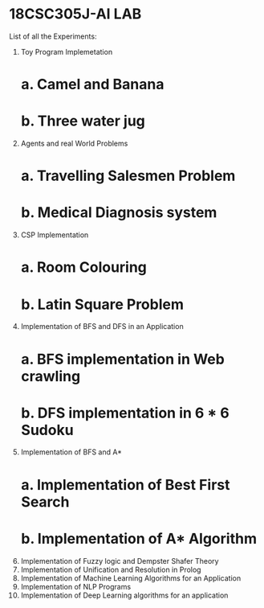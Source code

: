 # 18CSC305J-AI LAB
List of all the Experiments: 
1. Toy Program Implemetation
    # a. Camel and Banana
    # b. Three water jug
2. Agents and real World Problems
    # a. Travelling Salesmen Problem
    # b. Medical Diagnosis system
3. CSP Implementation
    # a. Room Colouring
    # b. Latin Square Problem
4. Implementation of BFS and DFS in an Application
    # a. BFS implementation in Web crawling
    # b. DFS implementation in 6 * 6 Sudoku
5. Implementation of BFS and A*
    # a. Implementation of Best First Search
    # b. Implementation of A* Algorithm
6. Implementation of Fuzzy logic and Dempster Shafer Theory
7. Implementation of Unification and Resolution in Prolog
8. Implementation of Machine Learning Algorithms for an Application
9. Implementation of NLP Programs
10. Implementation of Deep Learning algorithms for an application

